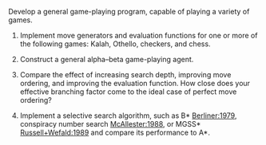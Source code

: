

Develop a general game-playing program, capable of playing a variety of
games.<br>

1.  Implement move generators and evaluation functions for one or more
    of the following games: Kalah, Othello, checkers, and chess.<br>

2.  Construct a general alpha–beta game-playing agent.<br>

3.  Compare the effect of increasing search depth, improving move
    ordering, and improving the evaluation function. How close does your
    effective branching factor come to the ideal case of perfect move
    ordering?<br>

4.  Implement a selective search algorithm, such as B\* <a class="paperRef" title="" href="">Berliner:1979</a>,
    conspiracy number search <a class="paperRef" title="" href="">McAllester:1988</a>, or MGSS\*
    <a class="paperRef" title="" href="">Russell+Wefald:1989</a> and compare its performance to A\*.
